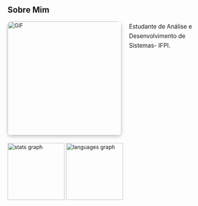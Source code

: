 <h2 align="left">Sobre Mim</h2>

<div align="left">
  <img alt="GIF" src="https://c.tenor.com/rCaIUO0MP-EAAAAC/mario-pixel-art.gif" width="300" height="auto" style="border-radius: 10px; box-shadow: 0 4px 8px rgba(0, 0, 0, 0.2); margin-bottom: 20px; margin-right: 20px; float: left;" />
</div>

<p align="left" style="max-width: 600px; font-size: 1.1em; line-height: 1.6; margin-top: 20px;">
  Estudante de Análise e Desenvolvimento de Sistemas- IFPI.
</p>

<div style="clear: both;"></div>

<div align="left">
  <img src="https://github-readme-stats.vercel.app/api?username=jonielmendes&hide_title=false&hide_rank=false&show_icons=true&include_all_commits=true&count_private=true&disable_animations=false&theme=tokyonight&locale=en&hide_border=false&order=1" height="150" alt="stats graph"  />
  <img src="https://github-readme-stats.vercel.app/api/top-langs?username=jonielmendes&locale=en&hide_title=false&layout=compact&card_width=320&langs_count=5&theme=tokyonight&hide_border=false&order=2" height="150" alt="languages graph"  />
</div>
